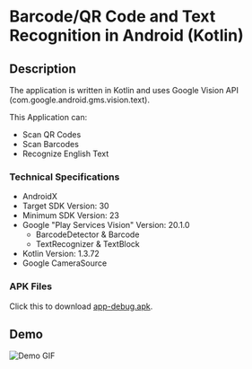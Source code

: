 # Barcode/QR Code and Text Recognition in Android (Kotlin)

## Description
The application is written in Kotlin and uses Google Vision API (com.google.android.gms.vision.text).

This Application can:
- Scan QR Codes
- Scan Barcodes
- Recognize English Text

### Technical Specifications
- AndroidX
- Target SDK Version: 30
- Minimum SDK Version: 23
- Google "Play Services Vision" Version: 20.1.0
	- BarcodeDetector & Barcode
	- TextRecognizer & TextBlock
- Kotlin Version: 1.3.72
- Google CameraSource

### APK Files
Click this to download [app-debug.apk](https://github.com/ShahzaibWaseem/barcodeAndTextRecognition-Android/blob/master/app/build/outputs/apk/debug/app-debug.apk).

## Demo
![Demo GIF](https://github.com/ShahzaibWaseem/barcodeAndTextRecognition-Android/blob/master/Demo/demo.gif)